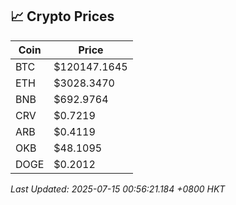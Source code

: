 ## 📈 Crypto Prices

| Coin | Price |
| ---- | ----- |
| BTC | $120147.1645 |
| ETH | $3028.3470 |
| BNB | $692.9764 |
| CRV | $0.7219 |
| ARB | $0.4119 |
| OKB | $48.1095 |
| DOGE | $0.2012 |

_Last Updated: 2025-07-15 00:56:21.184 +0800 HKT_